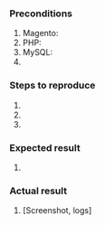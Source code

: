 <!--- Provide a general summary of the issue in the Title above -->

### Preconditions
<!--- Provide a more detailed information of environment you use -->
<!--- Magento version, tag, HEAD, etc., PHP & MySQL version, etc.. -->
1. Magento: 
2. PHP: 
3. MySQL: 
4. 

### Steps to reproduce
<!--- Provide a set of unambiguous steps to reproduce this bug include code, if relevant  -->
1. 
2. 
3. 

### Expected result
<!--- Tell us what should happen -->
1. 

### Actual result
<!--- Tell us what happens instead -->
1. [Screenshot, logs]

<!--- (This may be platform independent comment) -->
